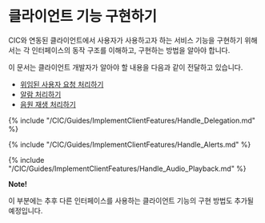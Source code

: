 # 클라이언트 기능 구현하기
CIC와 연동된 클라이언트에서 사용자가 사용하고자 하는 서비스 기능을 구현하기 위해서는 각 인터페이스의 동작 구조를 이해하고, 구현하는 방법을 알아야 합니다.

이 문서는 클라이언트 개발자가 알아야 할 내용을 다음과 같이 전달하고 있습니다.

* [위임된 사용자 요청 처리하기](#HandleDelegation)
* [알람 처리하기](#HandleAlerts)
* [음원 재생 처리하기](/CIC/Guides/Implement_Client_Features.md#HandleAudioPlayback)

{% include "/CIC/Guides/ImplementClientFeatures/Handle_Delegation.md" %}

{% include "/CIC/Guides/ImplementClientFeatures/Handle_Alerts.md" %}

{% include "/CIC/Guides/ImplementClientFeatures/Handle_Audio_Playback.md" %}

<div class="note">
<p><strong>Note!</strong></p>
<p>이 부분에는 추후 다른 인터페이스를 사용하는 클라이언트 기능의 구현 방법도 추가될 예정입니다.</p>
</div>
